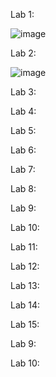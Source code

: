 Lab 1:

![image](https://github.com/user-attachments/assets/78a4c18b-4f46-4493-8d08-4b3935c15b82)

Lab 2: 

![image](https://github.com/user-attachments/assets/d37d3f40-11fb-4570-8710-d875ebb69993)

Lab 3: 


Lab 4:


Lab 5:


Lab 6:


Lab 7:


Lab 8:


Lab 9:


Lab 10:


Lab 11:


Lab 12:


Lab 13:


Lab 14:


Lab 15:


Lab 9:


Lab 10:

